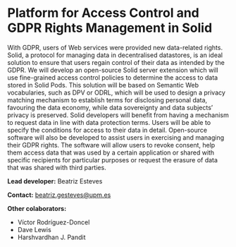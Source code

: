 # Platform for Access Control and GDPR Rights Management in Solid

With GDPR, users of Web services were provided new data-related rights. Solid, a protocol for managing data in decentralised datastores, is an ideal solution to ensure that users regain control of their data as intended by the GDPR.
We will develop an open-source Solid server extension which will use fine-grained access control policies to determine the access to data stored in Solid Pods. This solution will be based on Semantic Web vocabularies, such as DPV or ODRL, which will be used to design a privacy matching mechanism to establish terms for disclosing personal data, favouring the data economy, while data sovereignty and data subjects’ privacy is preserved. Solid developers will benefit from having a mechanism to request data in line with data protection terms. Users will be able to specify the conditions for access to their data in detail. Open-source software will also be developed to assist users in exercising and managing their GDPR rights. The software will allow users to revoke consent, help them access data that was used by a certain application or shared with specific recipients for particular purposes or request the erasure of data that was shared with third parties.

**Lead developer:** Beatriz Esteves

**Contact:** beatriz.gesteves@upm.es

**Other colaborators:**
- Víctor Rodríguez-Doncel
- Dave Lewis
- Harshvardhan J. Pandit
